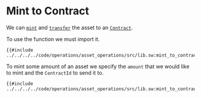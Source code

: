 # Mint to Contract

We can [`mint`](mint.md) and [`transfer`](../transfer/index.md) the asset to an [`Contract`](../../namespace/contract-id.md).

To use the function we must import it.

```sway
{{#include ../../../../code/operations/asset_operations/src/lib.sw:mint_to_contract_import}}
```

To mint some amount of an asset we specify the `amount` that we would like to mint and the `ContractId` to send it to.

```sway
{{#include ../../../../code/operations/asset_operations/src/lib.sw:mint_to_contract}}
